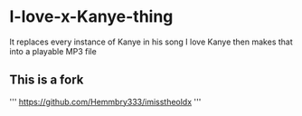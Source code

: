 # I-love-x-Kanye-thing
It replaces every instance of Kanye in his song I love Kanye then makes that into a playable MP3 file

## This is a fork
'''
https://github.com/Hemmbry333/imisstheoldx
'''

